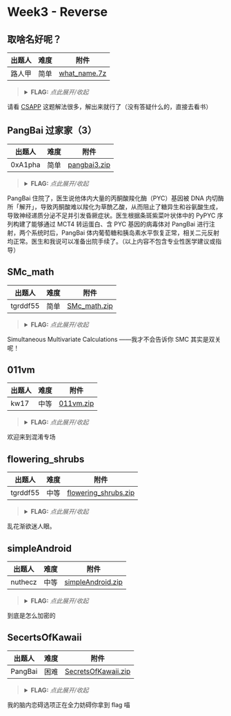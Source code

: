 # Week3 - Reverse

## 取啥名好呢？

| 出题人 | 难度 | 附件 |
|-----|-----|-----|
| 路人甲 | 简单 | [what_name.7z](https://github.com/project-newstar/newstar-ctf-2024/releases/download/attachment-week3/what_name.7z) |

> <details><summary><strong>FLAG:</strong> <i>点此展开/收起</i></summary>
> <code>flag{WH47_C4N_1_54y???}</code>
> </details>

请看 [CSAPP](https://hansimov.gitbook.io/csapp/part2/ch08-exceptional-control-flow) 这题解法很多，解出来就行了（没有答疑什么的，直接去看书）

## PangBai 过家家（3）

| 出题人 | 难度 | 附件 |
|-----|-----|-----|
| 0xA1pha | 简单 | [pangbai3.zip](https://github.com/project-newstar/newstar-ctf-2024/releases/download/attachment-week3/pangbai3.zip) |

> <details><summary><strong>FLAG:</strong> <i>点此展开/收起</i></summary>
> <code>flag{Y0u_Know_Py1nstall3r_W311!}</code>
> </details>

PangBai 住院了，医生说他体内大量的丙酮酸羧化酶（PYC）基因被 DNA 内切酶所「解开」，导致丙酮酸难以羧化为草酰乙酸，从而阻止了糖异生和谷氨酸生成，导致神经递质分泌不足并引发昏厥症状。医生根据条斑紫菜叶状体中的 PyPYC 序列构建了能够通过 MCT4 转运蛋白、含 PYC 基因的病毒体对 PangBai 进行注射，两个系统时后，PangBai 体内葡萄糖和胰岛素水平恢复正常，相关二元反射均正常。医生和我说可以准备出院手续了。（以上内容不包含专业性医学建议或指导）

## SMc_math

| 出题人 | 难度 | 附件 |
|-----|-----|-----|
| tgrddf55 | 简单 | [SMc_math.zip](https://github.com/project-newstar/newstar-ctf-2024/releases/download/attachment-week3/SMc_math.zip) |

> <details><summary><strong>FLAG:</strong> <i>点此展开/收起</i></summary>
> <code>flag{D0_Y0u_Kn0w_sMC_4nD_Z3}</code>
> </details>

Simultaneous Multivariate Calculations ——我才不会告诉你 SMC 其实是双关呢！

## 011vm

| 出题人 | 难度 | 附件 |
|-----|-----|-----|
| kw17 | 中等 | [011vm.zip](https://github.com/project-newstar/newstar-ctf-2024/releases/download/attachment-week3/011vm.zip) |

> <details><summary><strong>FLAG:</strong> <i>点此展开/收起</i></summary>
> <code>flag{011vm_1s_eZ_But_C0MP1EX_!!}</code>
> </details>

欢迎来到混淆专场

## flowering_shrubs

| 出题人 | 难度 | 附件 |
|-----|-----|-----|
| tgrddf55 | 中等 | [flowering_shrubs.zip](https://github.com/project-newstar/newstar-ctf-2024/releases/download/attachment-week3/flowering_shrubs.zip) |

> <details><summary><strong>FLAG:</strong> <i>点此展开/收起</i></summary>
> <code>flag{y0u_C4n_3a51ly_Rem0v3_CoNfu510n-!!}</code>
> </details>

乱花渐欲迷人眼。

## simpleAndroid

| 出题人 | 难度 | 附件 |
|-----|-----|-----|
| nuthecz | 中等 | [simpleAndroid.zip](https://github.com/project-newstar/newstar-ctf-2024/releases/download/attachment-week3/simpleAndroid.zip) |

> <details><summary><strong>FLAG:</strong> <i>点此展开/收起</i></summary>
> <code>flag{android_is_simple!}</code>
> </details>

到底是怎么加密的

## SecertsOfKawaii

| 出题人 | 难度 | 附件 |
|-----|-----|-----|
| PangBai | 困难 | [SecretsOfKawaii.zip](https://github.com/project-newstar/newstar-ctf-2024/releases/download/attachment-week3/SecretsOfKawaii.zip) |

> <details><summary><strong>FLAG:</strong> <i>点此展开/收起</i></summary>
> <code>flag{U_D0_Kn0w_Kawa11_P@n9_B@1}</code>
> </details>

我的脑内恋碍选项正在全力妨碍你拿到 flag 喵
